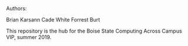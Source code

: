 Authors:

Brian Karsann
Cade White
Forrest Burt

This repository is the hub for the Boise State Computing Across Campus VIP, summer 2019.